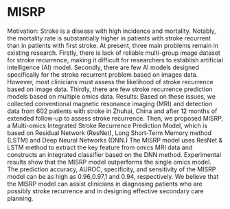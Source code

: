 # MISRP
Motivation:  Stroke is a disease with high incidence and mortality. Notably, the mortality rate is substantially higher in patients with stroke recurrent than in patients with first stroke. At present, three main problems remain in existing research. Firstly, there is lack of reliable multi-group image dataset for stroke recurrence, making it difficult for researchers to establish artificial intelligence (AI) model. Secondly, there are few AI models designed specifically for the stroke recurrent problem based on images data.  However, most clinicians must assess the likelihood of stroke recurrence based on image data. Thirdly, there are few stroke recurrence prediction models based on multiple omics data. 
Results: Based on these issues, we collected conventional magnetic resonance imaging (MRI) and detection data from 602 patients with stroke in Zhuhai, China and after 12 months of extended follow-up to assess stroke recurrence. Then, we proposed MISRP, a Multi-omics Integrated Stroke Recurrence Prediction Model, which is based on Residual Network (ResNet), Long Short-Term Memory method (LSTM) and Deep Neural Networks (DNN.) The MISRP model uses ResNet & LSTM method to extract the key feature from omics MRI data and constructs an integrated classifier based on the DNN method. Experimental results show that the MISRP model outperforms the single omics model. The prediction accuracy, AUROC, specificity, and sensitivity of the MISRP model can be as high as 0.96,0.97,1 and 0.94, respectively. We believe that the MISRP model can assist clinicians in diagnosing patients who are possibly stroke recurrence and in designing effective secondary care planning.
